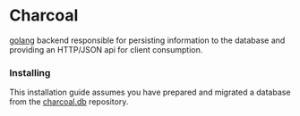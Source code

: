 # Charcoal

[golang](https://golang.org) backend responsible for persisting information to the database and providing an HTTP/JSON api for client consumption.

### Installing

This installation guide assumes you have prepared and migrated a database from the [charcoal.db](https://github.com/dadleyy/charcoal.db) repository.
